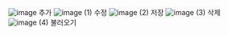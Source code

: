 
![image](https://github.com/user-attachments/assets/d7f33469-ac31-4341-9285-c319a3a33dac)
추가
![image (1)](https://github.com/user-attachments/assets/e125ff05-9354-4719-ba69-b7e5e691674e)
수정
![image (2)](https://github.com/user-attachments/assets/bc939434-12a6-4de6-bec7-a41dd13bfe3a)
저장
![image (3)](https://github.com/user-attachments/assets/a9e22251-441d-49e1-a6f6-320b04871451)
삭제
![image (4)](https://github.com/user-attachments/assets/a5be5d46-31c9-4fe9-a98d-9130f8f24840)
불러오기
